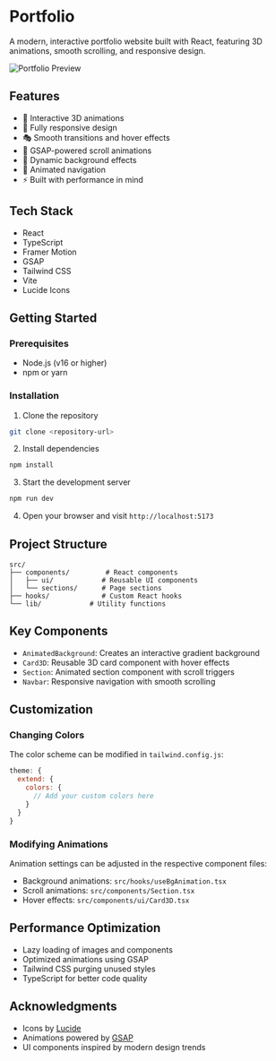 # Portfolio

A modern, interactive portfolio website built with React, featuring 3D animations, smooth scrolling, and responsive design.

![Portfolio Preview](https://images.unsplash.com/photo-1460925895917-afdab827c52f?w=800&q=80)

## Features

- 🎨 Interactive 3D animations
- 📱 Fully responsive design
- 🎭 Smooth transitions and hover effects
- 🎯 GSAP-powered scroll animations
- 🌈 Dynamic background effects
- 🧭 Animated navigation
- ⚡ Built with performance in mind

## Tech Stack

- React
- TypeScript
- Framer Motion
- GSAP
- Tailwind CSS
- Vite
- Lucide Icons

## Getting Started

### Prerequisites

- Node.js (v16 or higher)
- npm or yarn

### Installation

1. Clone the repository

```bash
git clone <repository-url>
```

2. Install dependencies

```bash
npm install
```

3. Start the development server

```bash
npm run dev
```

4. Open your browser and visit `http://localhost:5173`

## Project Structure

```
src/
├── components/         # React components
│   ├── ui/            # Reusable UI components
│   └── sections/      # Page sections
├── hooks/             # Custom React hooks
└── lib/            # Utility functions
```

## Key Components

- `AnimatedBackground`: Creates an interactive gradient background
- `Card3D`: Reusable 3D card component with hover effects
- `Section`: Animated section component with scroll triggers
- `Navbar`: Responsive navigation with smooth scrolling

## Customization

### Changing Colors

The color scheme can be modified in `tailwind.config.js`:

```js
theme: {
  extend: {
    colors: {
      // Add your custom colors here
    }
  }
}
```

### Modifying Animations

Animation settings can be adjusted in the respective component files:

- Background animations: `src/hooks/useBgAnimation.tsx`
- Scroll animations: `src/components/Section.tsx`
- Hover effects: `src/components/ui/Card3D.tsx`

## Performance Optimization

- Lazy loading of images and components
- Optimized animations using GSAP
- Tailwind CSS purging unused styles
- TypeScript for better code quality

## Acknowledgments

- Icons by [Lucide](https://lucide.dev/)
- Animations powered by [GSAP](https://greensock.com/gsap/)
- UI components inspired by modern design trends
